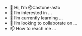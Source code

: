 - 👋 Hi, I’m @Castone-asto
- 👀 I’m interested in ...
- 🌱 I’m currently learning ...
- 💞️ I’m looking to collaborate on ...
- 📫 How to reach me ...

<!---
Castone-asto/Castone-asto is a ✨ special ✨ repository because its `README.md` (this file) appears on your GitHub profile.
You can click the Preview link to take a look at your changes.
--->
